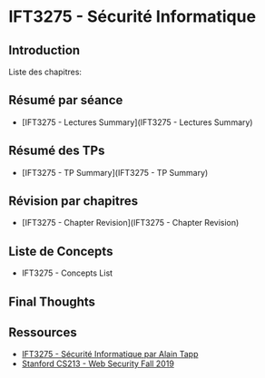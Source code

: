 # IFT3275 - Sécurité Informatique

## Introduction

Liste des chapitres:

## Résumé par séance

- [IFT3275 - Lectures Summary](IFT3275 - Lectures Summary)

## Résumé des TPs

- [IFT3275 - TP Summary](IFT3275 - TP Summary)

## Révision par chapitres

- [IFT3275 - Chapter Revision](IFT3275 - Chapter Revision)

## Liste de Concepts

- IFT3275 - Concepts List

## Final Thoughts

## Ressources

- [IFT3275 - Sécurité Informatique par Alain Tapp](https://sites.google.com/view/alain-tapp-mila/enseignement/s%C3%A9curit%C3%A9-informatique)
- [Stanford CS213 - Web Security Fall 2019](https://web.stanford.edu/class/cs253/)
